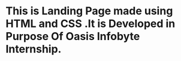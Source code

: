 # This is Landing Page made using HTML and CSS .It is Developed in Purpose Of Oasis Infobyte Internship.
